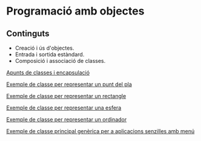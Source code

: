 # Programació amb objectes

## Continguts

  - Creació i ús d'objectes.
  - Entrada i sortida estàndard.
  - Composició i associació de classes.

[Apunts de classes i encapsulació](assets/4.1/dax2_m03-a412-Classes_i_encapsulacio.pdf)

[Exemple de classe per representar un punt del pla](assets/4.1/Point.zip)

[Exemple de classe per representar un rectangle](assets/4.1/Rectangle.zip)

[Exemple de classe per representar una esfera](assets/4.1/Sphere.zip)

[Exemple de classe per representar un ordinador](assets/4.1/Computer.zip)

[Exemple de classe principal genèrica per a aplicacions senzilles amb menú](assets/4.1/AppTemplate.java)
